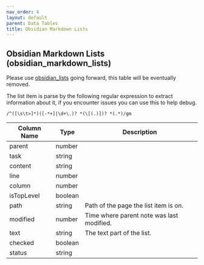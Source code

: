 ```yaml
---
nav_order: 4
layout: default
parent: Data Tables
title: Obsidian Markdown Lists
---
```


## Obsidian Markdown Lists (obsidian_markdown_lists)

Please use [obsidian_lists](obsidian-lists) going forward, this table will be eventually removed.

The list item is parse by the following regular expression to extract information about it, if you encounter issues you can use this to help debug.

`/^([\s\t>]*)([-*+]|\d+\.)? *(\[(.)])? *(.*)/gm`

| Column Name | Type    | Description                           |
| ----------- | ------- | ------------------------------------- |
| parent      | number  |                                       |
| task        | string  |                                       |
| content     | string  |                                       |
| line        | number  |                                       |
| column      | number  |                                       |
| isTopLevel  | boolean |                                       |
| path        | string  | Path of the page the list item is on. |
| modified    | number  | Time where parent note was last modified. |
| text        | string  | The text part of the list.            |
| checked     | boolean |                                       |
| status      | string  |                                       |